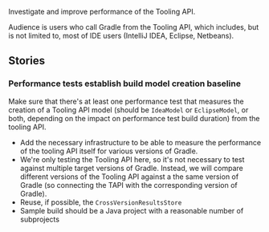 Investigate and improve performance of the Tooling API.

Audience is users who call Gradle from the Tooling API, which includes, but is not limited to, most of IDE users (IntelliJ IDEA, Eclipse, Netbeans).

## Stories

### Performance tests establish build model creation baseline

Make sure that there's at least one performance test that measures the creation of a Tooling API model (should be `IdeaModel` or `EclipseModel`, or both, depending on the impact on performance test build duration) from the tooling API.

- Add the necessary infrastructure to be able to measure the performance of the tooling API itself for various versions of Gradle.
- We're only testing the Tooling API here, so it's not necessary to test against multiple target versions of Gradle. Instead, we will compare different versions of the Tooling API against a the same version of Gradle (so connecting the TAPI with the corresponding version of Gradle).
- Reuse, if possible, the `CrossVersionResultsStore`
- Sample build should be a Java project with a reasonable number of subprojects

